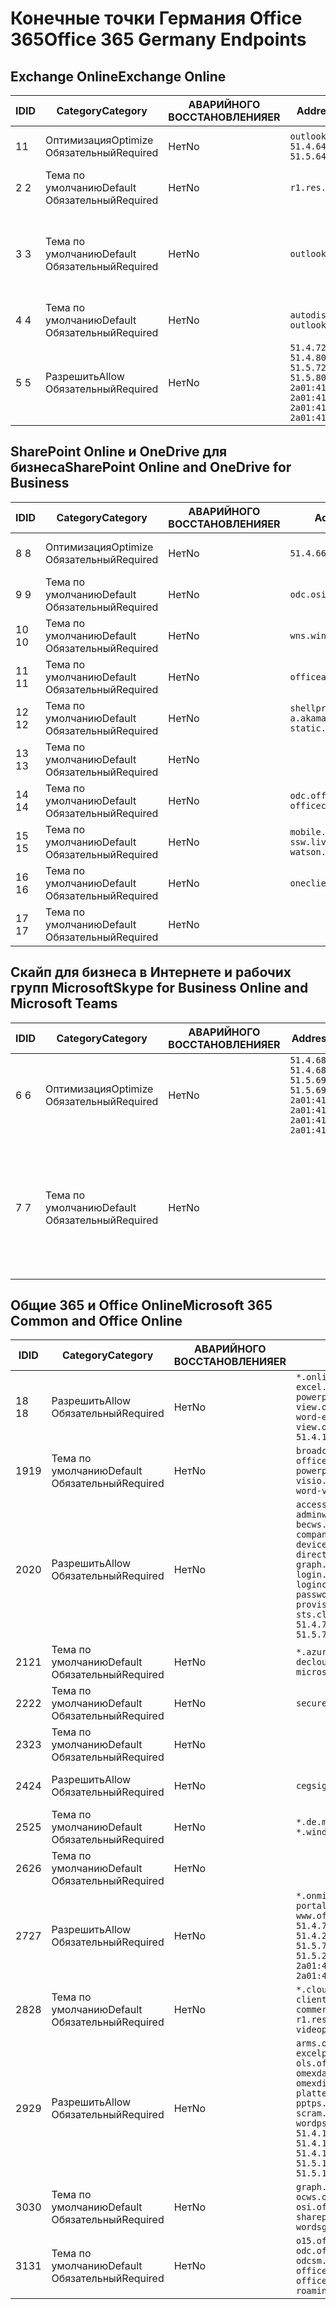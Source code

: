 <!--This file was automatically generated by a script, any manual changes will be overwritten.-->
<!--Please contact the Office 365 Endpoints team with any questions.-->
<!--Germany endpoints version 2018063000-->
<!--File generated 2018-07-20 14:25:17.7211-->

# <a name="office-365-germany-endpoints"></a><span data-ttu-id="062dd-101">Конечные точки Германия Office 365</span><span class="sxs-lookup"><span data-stu-id="062dd-101">Office 365 Germany Endpoints</span></span>


## <a name="exchange-online"></a><span data-ttu-id="062dd-102">Exchange Online</span><span class="sxs-lookup"><span data-stu-id="062dd-102">Exchange Online</span></span>

<span data-ttu-id="062dd-103">ID</span><span class="sxs-lookup"><span data-stu-id="062dd-103">ID</span></span> | <span data-ttu-id="062dd-104">Category</span><span class="sxs-lookup"><span data-stu-id="062dd-104">Category</span></span>             | <span data-ttu-id="062dd-105">АВАРИЙНОГО ВОССТАНОВЛЕНИЯ</span><span class="sxs-lookup"><span data-stu-id="062dd-105">ER</span></span> | <span data-ttu-id="062dd-106">Addresses</span><span class="sxs-lookup"><span data-stu-id="062dd-106">Addresses</span></span>                                                                                                                                             | <span data-ttu-id="062dd-107">Порты</span><span class="sxs-lookup"><span data-stu-id="062dd-107">Ports</span></span>                          
-- | -------------------- | -- | ----------------------------------------------------------------------------------------------------------------------------------------------------- | -------------------------------
<span data-ttu-id="062dd-108">1</span><span class="sxs-lookup"><span data-stu-id="062dd-108">1</span></span>  | <span data-ttu-id="062dd-109">Оптимизация</span><span class="sxs-lookup"><span data-stu-id="062dd-109">Optimize</span></span><BR><span data-ttu-id="062dd-110">Обязательный</span><span class="sxs-lookup"><span data-stu-id="062dd-110">Required</span></span> | <span data-ttu-id="062dd-111">Нет</span><span class="sxs-lookup"><span data-stu-id="062dd-111">No</span></span> | `outlook.office.de`<BR>`51.4.64.0/23 51.5.64.0/23`                                                                                                    | <span data-ttu-id="062dd-112">**TCP:** 443, 80</span><span class="sxs-lookup"><span data-stu-id="062dd-112">**TCP:** 443, 80</span></span>               
<span data-ttu-id="062dd-113">2 </span><span class="sxs-lookup"><span data-stu-id="062dd-113">2</span></span>  | <span data-ttu-id="062dd-114">Тема по умолчанию</span><span class="sxs-lookup"><span data-stu-id="062dd-114">Default</span></span><BR><span data-ttu-id="062dd-115">Обязательный</span><span class="sxs-lookup"><span data-stu-id="062dd-115">Required</span></span>  | <span data-ttu-id="062dd-116">Нет</span><span class="sxs-lookup"><span data-stu-id="062dd-116">No</span></span> | `r1.res.office365.com`                                                                                                                                | <span data-ttu-id="062dd-117">**TCP:** 443, 80</span><span class="sxs-lookup"><span data-stu-id="062dd-117">**TCP:** 443, 80</span></span>               
<span data-ttu-id="062dd-118">3 </span><span class="sxs-lookup"><span data-stu-id="062dd-118">3</span></span>  | <span data-ttu-id="062dd-119">Тема по умолчанию</span><span class="sxs-lookup"><span data-stu-id="062dd-119">Default</span></span><BR><span data-ttu-id="062dd-120">Обязательный</span><span class="sxs-lookup"><span data-stu-id="062dd-120">Required</span></span>  | <span data-ttu-id="062dd-121">Нет</span><span class="sxs-lookup"><span data-stu-id="062dd-121">No</span></span> | `outlook.office.de`                                                                                                                                   | <span data-ttu-id="062dd-122">**TCP:** 143, 25, 587, 993, 995</span><span class="sxs-lookup"><span data-stu-id="062dd-122">**TCP:** 143, 25, 587, 993, 995</span></span>
<span data-ttu-id="062dd-123">4 </span><span class="sxs-lookup"><span data-stu-id="062dd-123">4</span></span>  | <span data-ttu-id="062dd-124">Тема по умолчанию</span><span class="sxs-lookup"><span data-stu-id="062dd-124">Default</span></span><BR><span data-ttu-id="062dd-125">Обязательный</span><span class="sxs-lookup"><span data-stu-id="062dd-125">Required</span></span>  | <span data-ttu-id="062dd-126">Нет</span><span class="sxs-lookup"><span data-stu-id="062dd-126">No</span></span> | `autodiscover-outlook.office.de`                                                                                                                      | <span data-ttu-id="062dd-127">**TCP:** 443, 80</span><span class="sxs-lookup"><span data-stu-id="062dd-127">**TCP:** 443, 80</span></span>               
<span data-ttu-id="062dd-128">5 </span><span class="sxs-lookup"><span data-stu-id="062dd-128">5</span></span>  | <span data-ttu-id="062dd-129">Разрешить</span><span class="sxs-lookup"><span data-stu-id="062dd-129">Allow</span></span><BR><span data-ttu-id="062dd-130">Обязательный</span><span class="sxs-lookup"><span data-stu-id="062dd-130">Required</span></span>    | <span data-ttu-id="062dd-131">Нет</span><span class="sxs-lookup"><span data-stu-id="062dd-131">No</span></span> | `51.4.72.0/24 51.4.80.0/27 51.5.72.0/24 51.5.80.0/27 2a01:4180:4050:400::/64 2a01:4180:4050:800::/64 2a01:4180:4051:400::/64 2a01:4180:4051:800::/64` | <span data-ttu-id="062dd-132">**TCP:** 25, 443</span><span class="sxs-lookup"><span data-stu-id="062dd-132">**TCP:** 25, 443</span></span>               

## <a name="sharepoint-online-and-onedrive-for-business"></a><span data-ttu-id="062dd-133">SharePoint Online и OneDrive для бизнеса</span><span class="sxs-lookup"><span data-stu-id="062dd-133">SharePoint Online and OneDrive for Business</span></span>

<span data-ttu-id="062dd-134">ID</span><span class="sxs-lookup"><span data-stu-id="062dd-134">ID</span></span> | <span data-ttu-id="062dd-135">Category</span><span class="sxs-lookup"><span data-stu-id="062dd-135">Category</span></span>             | <span data-ttu-id="062dd-136">АВАРИЙНОГО ВОССТАНОВЛЕНИЯ</span><span class="sxs-lookup"><span data-stu-id="062dd-136">ER</span></span> | <span data-ttu-id="062dd-137">Addresses</span><span class="sxs-lookup"><span data-stu-id="062dd-137">Addresses</span></span>                                                                    | <span data-ttu-id="062dd-138">Порты</span><span class="sxs-lookup"><span data-stu-id="062dd-138">Ports</span></span>           
-- | -------------------- | -- | ---------------------------------------------------------------------------- | ----------------
<span data-ttu-id="062dd-139">8 </span><span class="sxs-lookup"><span data-stu-id="062dd-139">8</span></span>  | <span data-ttu-id="062dd-140">Оптимизация</span><span class="sxs-lookup"><span data-stu-id="062dd-140">Optimize</span></span><BR><span data-ttu-id="062dd-141">Обязательный</span><span class="sxs-lookup"><span data-stu-id="062dd-141">Required</span></span> | <span data-ttu-id="062dd-142">Нет</span><span class="sxs-lookup"><span data-stu-id="062dd-142">No</span></span> | `51.4.66.0/23 51.5.66.0/23`                                                  | <span data-ttu-id="062dd-143">**TCP:** 443, 80</span><span class="sxs-lookup"><span data-stu-id="062dd-143">**TCP:** 443, 80</span></span>
<span data-ttu-id="062dd-144">9 </span><span class="sxs-lookup"><span data-stu-id="062dd-144">9</span></span>  | <span data-ttu-id="062dd-145">Тема по умолчанию</span><span class="sxs-lookup"><span data-stu-id="062dd-145">Default</span></span><BR><span data-ttu-id="062dd-146">Обязательный</span><span class="sxs-lookup"><span data-stu-id="062dd-146">Required</span></span>  | <span data-ttu-id="062dd-147">Нет</span><span class="sxs-lookup"><span data-stu-id="062dd-147">No</span></span> | `odc.osi.office.de`                                                          | <span data-ttu-id="062dd-148">**TCP:** 443, 80</span><span class="sxs-lookup"><span data-stu-id="062dd-148">**TCP:** 443, 80</span></span>
<span data-ttu-id="062dd-149">10 </span><span class="sxs-lookup"><span data-stu-id="062dd-149">10</span></span> | <span data-ttu-id="062dd-150">Тема по умолчанию</span><span class="sxs-lookup"><span data-stu-id="062dd-150">Default</span></span><BR><span data-ttu-id="062dd-151">Обязательный</span><span class="sxs-lookup"><span data-stu-id="062dd-151">Required</span></span>  | <span data-ttu-id="062dd-152">Нет</span><span class="sxs-lookup"><span data-stu-id="062dd-152">No</span></span> | `wns.windows.com`                                                            | <span data-ttu-id="062dd-153">**TCP:** 443, 80</span><span class="sxs-lookup"><span data-stu-id="062dd-153">**TCP:** 443, 80</span></span>
<span data-ttu-id="062dd-154">11 </span><span class="sxs-lookup"><span data-stu-id="062dd-154">11</span></span> | <span data-ttu-id="062dd-155">Тема по умолчанию</span><span class="sxs-lookup"><span data-stu-id="062dd-155">Default</span></span><BR><span data-ttu-id="062dd-156">Обязательный</span><span class="sxs-lookup"><span data-stu-id="062dd-156">Required</span></span>  | <span data-ttu-id="062dd-157">Нет</span><span class="sxs-lookup"><span data-stu-id="062dd-157">No</span></span> | `officeapps.live.com`                                                        | <span data-ttu-id="062dd-158">**TCP:** 443, 80</span><span class="sxs-lookup"><span data-stu-id="062dd-158">**TCP:** 443, 80</span></span>
<span data-ttu-id="062dd-159">12 </span><span class="sxs-lookup"><span data-stu-id="062dd-159">12</span></span> | <span data-ttu-id="062dd-160">Тема по умолчанию</span><span class="sxs-lookup"><span data-stu-id="062dd-160">Default</span></span><BR><span data-ttu-id="062dd-161">Обязательный</span><span class="sxs-lookup"><span data-stu-id="062dd-161">Required</span></span>  | <span data-ttu-id="062dd-162">Нет</span><span class="sxs-lookup"><span data-stu-id="062dd-162">No</span></span> | `shellprod.msocdn.de spoprod-a.akamaihd.net static.sharepointonline.com`     | <span data-ttu-id="062dd-163">**TCP:** 443, 80</span><span class="sxs-lookup"><span data-stu-id="062dd-163">**TCP:** 443, 80</span></span>
<span data-ttu-id="062dd-164">13 </span><span class="sxs-lookup"><span data-stu-id="062dd-164">13</span></span> | <span data-ttu-id="062dd-165">Тема по умолчанию</span><span class="sxs-lookup"><span data-stu-id="062dd-165">Default</span></span><BR><span data-ttu-id="062dd-166">Обязательный</span><span class="sxs-lookup"><span data-stu-id="062dd-166">Required</span></span>  | <span data-ttu-id="062dd-167">Нет</span><span class="sxs-lookup"><span data-stu-id="062dd-167">No</span></span> |                                                                              | <span data-ttu-id="062dd-168">**TCP:** 443</span><span class="sxs-lookup"><span data-stu-id="062dd-168">**TCP:** 443</span></span>    
<span data-ttu-id="062dd-169">14 </span><span class="sxs-lookup"><span data-stu-id="062dd-169">14</span></span> | <span data-ttu-id="062dd-170">Тема по умолчанию</span><span class="sxs-lookup"><span data-stu-id="062dd-170">Default</span></span><BR><span data-ttu-id="062dd-171">Обязательный</span><span class="sxs-lookup"><span data-stu-id="062dd-171">Required</span></span>  | <span data-ttu-id="062dd-172">Нет</span><span class="sxs-lookup"><span data-stu-id="062dd-172">No</span></span> | `odc.officeapps.live.com officeclient.microsoft.com`                         | <span data-ttu-id="062dd-173">**TCP:** 443, 80</span><span class="sxs-lookup"><span data-stu-id="062dd-173">**TCP:** 443, 80</span></span>
<span data-ttu-id="062dd-174">15 </span><span class="sxs-lookup"><span data-stu-id="062dd-174">15</span></span> | <span data-ttu-id="062dd-175">Тема по умолчанию</span><span class="sxs-lookup"><span data-stu-id="062dd-175">Default</span></span><BR><span data-ttu-id="062dd-176">Обязательный</span><span class="sxs-lookup"><span data-stu-id="062dd-176">Required</span></span>  | <span data-ttu-id="062dd-177">Нет</span><span class="sxs-lookup"><span data-stu-id="062dd-177">No</span></span> | `mobile.pipe.aria.microsoft.com ssw.live.com watson.telemetry.microsoft.com` | <span data-ttu-id="062dd-178">**TCP:** 443, 80</span><span class="sxs-lookup"><span data-stu-id="062dd-178">**TCP:** 443, 80</span></span>
<span data-ttu-id="062dd-179">16 </span><span class="sxs-lookup"><span data-stu-id="062dd-179">16</span></span> | <span data-ttu-id="062dd-180">Тема по умолчанию</span><span class="sxs-lookup"><span data-stu-id="062dd-180">Default</span></span><BR><span data-ttu-id="062dd-181">Обязательный</span><span class="sxs-lookup"><span data-stu-id="062dd-181">Required</span></span>  | <span data-ttu-id="062dd-182">Нет</span><span class="sxs-lookup"><span data-stu-id="062dd-182">No</span></span> | `oneclient.sfx.ms`                                                           | <span data-ttu-id="062dd-183">**TCP:** 443, 80</span><span class="sxs-lookup"><span data-stu-id="062dd-183">**TCP:** 443, 80</span></span>
<span data-ttu-id="062dd-184">17 </span><span class="sxs-lookup"><span data-stu-id="062dd-184">17</span></span> | <span data-ttu-id="062dd-185">Тема по умолчанию</span><span class="sxs-lookup"><span data-stu-id="062dd-185">Default</span></span><BR><span data-ttu-id="062dd-186">Обязательный</span><span class="sxs-lookup"><span data-stu-id="062dd-186">Required</span></span>  | <span data-ttu-id="062dd-187">Нет</span><span class="sxs-lookup"><span data-stu-id="062dd-187">No</span></span> |                                                                              | <span data-ttu-id="062dd-188">**TCP:** 443, 80</span><span class="sxs-lookup"><span data-stu-id="062dd-188">**TCP:** 443, 80</span></span>

## <a name="skype-for-business-online-and-microsoft-teams"></a><span data-ttu-id="062dd-189">Скайп для бизнеса в Интернете и рабочих групп Microsoft</span><span class="sxs-lookup"><span data-stu-id="062dd-189">Skype for Business Online and Microsoft Teams</span></span>

<span data-ttu-id="062dd-190">ID</span><span class="sxs-lookup"><span data-stu-id="062dd-190">ID</span></span> | <span data-ttu-id="062dd-191">Category</span><span class="sxs-lookup"><span data-stu-id="062dd-191">Category</span></span>             | <span data-ttu-id="062dd-192">АВАРИЙНОГО ВОССТАНОВЛЕНИЯ</span><span class="sxs-lookup"><span data-stu-id="062dd-192">ER</span></span> | <span data-ttu-id="062dd-193">Addresses</span><span class="sxs-lookup"><span data-stu-id="062dd-193">Addresses</span></span>                                                                                                                                         | <span data-ttu-id="062dd-194">Порты</span><span class="sxs-lookup"><span data-stu-id="062dd-194">Ports</span></span>                                             
-- | -------------------- | -- | ------------------------------------------------------------------------------------------------------------------------------------------------- | --------------------------------------------------
<span data-ttu-id="062dd-195">6 </span><span class="sxs-lookup"><span data-stu-id="062dd-195">6</span></span>  | <span data-ttu-id="062dd-196">Оптимизация</span><span class="sxs-lookup"><span data-stu-id="062dd-196">Optimize</span></span><BR><span data-ttu-id="062dd-197">Обязательный</span><span class="sxs-lookup"><span data-stu-id="062dd-197">Required</span></span> | <span data-ttu-id="062dd-198">Нет</span><span class="sxs-lookup"><span data-stu-id="062dd-198">No</span></span> | `51.4.68.0/26 51.4.68.128/25 51.5.69.0/26 51.5.69.128/25 2a01:4180:4040:1::/64 2a01:4180:4040:2::/64 2a01:4180:4040:7::/64 2a01:4180:4040:8::/64` | <span data-ttu-id="062dd-199">**TCP:** 443, 80</span><span class="sxs-lookup"><span data-stu-id="062dd-199">**TCP:** 443, 80</span></span><BR><span data-ttu-id="062dd-200">**UDP-ПОРТ:** 3478</span><span class="sxs-lookup"><span data-stu-id="062dd-200">**UDP:** 3478</span></span>                 
<span data-ttu-id="062dd-201">7 </span><span class="sxs-lookup"><span data-stu-id="062dd-201">7</span></span>  | <span data-ttu-id="062dd-202">Тема по умолчанию</span><span class="sxs-lookup"><span data-stu-id="062dd-202">Default</span></span><BR><span data-ttu-id="062dd-203">Обязательный</span><span class="sxs-lookup"><span data-stu-id="062dd-203">Required</span></span>  | <span data-ttu-id="062dd-204">Нет</span><span class="sxs-lookup"><span data-stu-id="062dd-204">No</span></span> |                                                                                                                                                   | <span data-ttu-id="062dd-205">**TCP:** 5061, 50000 59999</span><span class="sxs-lookup"><span data-stu-id="062dd-205">**TCP:** 5061, 50000-59999</span></span><BR><span data-ttu-id="062dd-206">**UDP-ПОРТ:** 50000 59999</span><span class="sxs-lookup"><span data-stu-id="062dd-206">**UDP:** 50000-59999</span></span>

## <a name="microsoft-365-common-and-office-online"></a><span data-ttu-id="062dd-207">Общие 365 и Office Online</span><span class="sxs-lookup"><span data-stu-id="062dd-207">Microsoft 365 Common and Office Online</span></span>

<span data-ttu-id="062dd-208">ID</span><span class="sxs-lookup"><span data-stu-id="062dd-208">ID</span></span> | <span data-ttu-id="062dd-209">Category</span><span class="sxs-lookup"><span data-stu-id="062dd-209">Category</span></span>            | <span data-ttu-id="062dd-210">АВАРИЙНОГО ВОССТАНОВЛЕНИЯ</span><span class="sxs-lookup"><span data-stu-id="062dd-210">ER</span></span> | <span data-ttu-id="062dd-211">Addresses</span><span class="sxs-lookup"><span data-stu-id="062dd-211">Addresses</span></span>                                                                                                                                                                                                                                                                                                                                                                                                                                                                                                                                                             | <span data-ttu-id="062dd-212">Порты</span><span class="sxs-lookup"><span data-stu-id="062dd-212">Ports</span></span>           
-- | ------------------- | -- | --------------------------------------------------------------------------------------------------------------------------------------------------------------------------------------------------------------------------------------------------------------------------------------------------------------------------------------------------------------------------------------------------------------------------------------------------------------------------------------------------------------------------------------------------------------------- | ----------------
<span data-ttu-id="062dd-213">18 </span><span class="sxs-lookup"><span data-stu-id="062dd-213">18</span></span> | <span data-ttu-id="062dd-214">Разрешить</span><span class="sxs-lookup"><span data-stu-id="062dd-214">Allow</span></span><BR><span data-ttu-id="062dd-215">Обязательный</span><span class="sxs-lookup"><span data-stu-id="062dd-215">Required</span></span>   | <span data-ttu-id="062dd-216">Нет</span><span class="sxs-lookup"><span data-stu-id="062dd-216">No</span></span> | `*.online.office.de broadcast.online.office.de excel.online.office.de onenote.online.office.de powerpoint.online.office.de view.online.office.de visio.online.office.de word-edit.online.office.de word-view.online.office.de`<BR>`51.4.144.200/32 51.5.149.3/32 51.18.16.0/23`                                                                                                                                                                                                                                                                                       | <span data-ttu-id="062dd-217">**TCP:** 443</span><span class="sxs-lookup"><span data-stu-id="062dd-217">**TCP:** 443</span></span>    
<span data-ttu-id="062dd-218">19</span><span class="sxs-lookup"><span data-stu-id="062dd-218">19</span></span> | <span data-ttu-id="062dd-219">Тема по умолчанию</span><span class="sxs-lookup"><span data-stu-id="062dd-219">Default</span></span><BR><span data-ttu-id="062dd-220">Обязательный</span><span class="sxs-lookup"><span data-stu-id="062dd-220">Required</span></span> | <span data-ttu-id="062dd-221">Нет</span><span class="sxs-lookup"><span data-stu-id="062dd-221">No</span></span> | `broadcast.cdn.office.de excel.cdn.office.de officeapps.cdn.office.de onenote.cdn.office.de powerpoint.cdn.office.de view.cdn.office.de visio.cdn.office.de word-edit.cdn.office.de word-view.cdn.office.de`                                                                                                                                                                                                                                                                                                                                                          | <span data-ttu-id="062dd-222">**TCP:** 443</span><span class="sxs-lookup"><span data-stu-id="062dd-222">**TCP:** 443</span></span>    
<span data-ttu-id="062dd-223">20</span><span class="sxs-lookup"><span data-stu-id="062dd-223">20</span></span> | <span data-ttu-id="062dd-224">Разрешить</span><span class="sxs-lookup"><span data-stu-id="062dd-224">Allow</span></span><BR><span data-ttu-id="062dd-225">Обязательный</span><span class="sxs-lookup"><span data-stu-id="062dd-225">Required</span></span>   | <span data-ttu-id="062dd-226">Нет</span><span class="sxs-lookup"><span data-stu-id="062dd-226">No</span></span> | `accesscontrol.cloudapi.de adminwebservice.microsoftonline.de becws.microsoftonline.de companymanager.microsoftonline.de device.login.microsoftonline.de directoryprovisioning.cloudapi.de graph.cloudapi.de login.cloudapi.de login.microsoftonline.de logincert.microsoftonline.de pas.cloudapi.de passwordreset.activedirectory.microsoftazure.de provisioningapi.microsoftonline.de sts.cloudapi.de syncservice.microsoftonline.de`<BR>`51.4.70.0/24 51.4.136.0/24 51.4.144.0/24 51.5.70.0/24 51.5.136.0/24 51.5.144.0/24`                                        | <span data-ttu-id="062dd-227">**TCP:** 443, 80</span><span class="sxs-lookup"><span data-stu-id="062dd-227">**TCP:** 443, 80</span></span>
<span data-ttu-id="062dd-228">21</span><span class="sxs-lookup"><span data-stu-id="062dd-228">21</span></span> | <span data-ttu-id="062dd-229">Тема по умолчанию</span><span class="sxs-lookup"><span data-stu-id="062dd-229">Default</span></span><BR><span data-ttu-id="062dd-230">Обязательный</span><span class="sxs-lookup"><span data-stu-id="062dd-230">Required</span></span> | <span data-ttu-id="062dd-231">Нет</span><span class="sxs-lookup"><span data-stu-id="062dd-231">No</span></span> | `*.azurecloudapp.de *.cloudapi.de *.windows.de decloudapi.de decloudapi.net decloudapp.net microsoftonline.de windowsazure.de`                                                                                                                                                                                                                                                                                                                                                                                                                                        | <span data-ttu-id="062dd-232">**TCP:** 443, 80</span><span class="sxs-lookup"><span data-stu-id="062dd-232">**TCP:** 443, 80</span></span>
<span data-ttu-id="062dd-233">22</span><span class="sxs-lookup"><span data-stu-id="062dd-233">22</span></span> | <span data-ttu-id="062dd-234">Тема по умолчанию</span><span class="sxs-lookup"><span data-stu-id="062dd-234">Default</span></span><BR><span data-ttu-id="062dd-235">Обязательный</span><span class="sxs-lookup"><span data-stu-id="062dd-235">Required</span></span> | <span data-ttu-id="062dd-236">Нет</span><span class="sxs-lookup"><span data-stu-id="062dd-236">No</span></span> | `secure.aadcdn.microsoftonline-p.com`                                                                                                                                                                                                                                                                                                                                                                                                                                                                                                                                 | <span data-ttu-id="062dd-237">**TCP:** 443, 80</span><span class="sxs-lookup"><span data-stu-id="062dd-237">**TCP:** 443, 80</span></span>
<span data-ttu-id="062dd-238">23</span><span class="sxs-lookup"><span data-stu-id="062dd-238">23</span></span> | <span data-ttu-id="062dd-239">Тема по умолчанию</span><span class="sxs-lookup"><span data-stu-id="062dd-239">Default</span></span><BR><span data-ttu-id="062dd-240">Обязательный</span><span class="sxs-lookup"><span data-stu-id="062dd-240">Required</span></span> | <span data-ttu-id="062dd-241">Нет</span><span class="sxs-lookup"><span data-stu-id="062dd-241">No</span></span> |                                                                                                                                                                                                                                                                                                                                                                                                                                                                                                                                                                       | <span data-ttu-id="062dd-242">**TCP:** 443, 80</span><span class="sxs-lookup"><span data-stu-id="062dd-242">**TCP:** 443, 80</span></span>
<span data-ttu-id="062dd-243">24</span><span class="sxs-lookup"><span data-stu-id="062dd-243">24</span></span> | <span data-ttu-id="062dd-244">Разрешить</span><span class="sxs-lookup"><span data-stu-id="062dd-244">Allow</span></span><BR><span data-ttu-id="062dd-245">Обязательный</span><span class="sxs-lookup"><span data-stu-id="062dd-245">Required</span></span>   | <span data-ttu-id="062dd-246">Нет</span><span class="sxs-lookup"><span data-stu-id="062dd-246">No</span></span> | `cegsignup.microsoft.de negsignup.microsoft.de`                                                                                                                                                                                                                                                                                                                                                                                                                                                                                                                       | <span data-ttu-id="062dd-247">**TCP:** 443, 80</span><span class="sxs-lookup"><span data-stu-id="062dd-247">**TCP:** 443, 80</span></span>
<span data-ttu-id="062dd-248">25</span><span class="sxs-lookup"><span data-stu-id="062dd-248">25</span></span> | <span data-ttu-id="062dd-249">Тема по умолчанию</span><span class="sxs-lookup"><span data-stu-id="062dd-249">Default</span></span><BR><span data-ttu-id="062dd-250">Обязательный</span><span class="sxs-lookup"><span data-stu-id="062dd-250">Required</span></span> | <span data-ttu-id="062dd-251">Нет</span><span class="sxs-lookup"><span data-stu-id="062dd-251">No</span></span> | `*.de.msods.nsatc.net *.office.de.akadns.net *.windows.de.nsatc.net officehome.msocdn.de`                                                                                                                                                                                                                                                                                                                                                                                                                                                                             | <span data-ttu-id="062dd-252">**TCP:** 443, 80</span><span class="sxs-lookup"><span data-stu-id="062dd-252">**TCP:** 443, 80</span></span>
<span data-ttu-id="062dd-253">26</span><span class="sxs-lookup"><span data-stu-id="062dd-253">26</span></span> | <span data-ttu-id="062dd-254">Тема по умолчанию</span><span class="sxs-lookup"><span data-stu-id="062dd-254">Default</span></span><BR><span data-ttu-id="062dd-255">Обязательный</span><span class="sxs-lookup"><span data-stu-id="062dd-255">Required</span></span> | <span data-ttu-id="062dd-256">Нет</span><span class="sxs-lookup"><span data-stu-id="062dd-256">No</span></span> |                                                                                                                                                                                                                                                                                                                                                                                                                                                                                                                                                                       | <span data-ttu-id="062dd-257">**TCP:** 443, 80</span><span class="sxs-lookup"><span data-stu-id="062dd-257">**TCP:** 443, 80</span></span>
<span data-ttu-id="062dd-258">27</span><span class="sxs-lookup"><span data-stu-id="062dd-258">27</span></span> | <span data-ttu-id="062dd-259">Разрешить</span><span class="sxs-lookup"><span data-stu-id="062dd-259">Allow</span></span><BR><span data-ttu-id="062dd-260">Обязательный</span><span class="sxs-lookup"><span data-stu-id="062dd-260">Required</span></span>   | <span data-ttu-id="062dd-261">Нет</span><span class="sxs-lookup"><span data-stu-id="062dd-261">No</span></span> | `*.onmicrosoft.de *.osi.office.de office.de portal.office.de webshell.suite.office.de www.office.de`<BR>`51.4.70.0/24 51.4.71.0/24 51.4.226.115/32 51.4.227.178/32 51.4.230.178/32 51.5.70.0/24 51.5.71.0/24 51.5.147.48/32 51.5.242.163/32 51.5.245.67/32 2a01:4180:2001::92/128 2a01:4180:2001::234/128 2a01:4180:2401::11f/128 2a01:4180:2401::33b/128`                                                                                                                                                                                                            | <span data-ttu-id="062dd-262">**TCP:** 443, 80</span><span class="sxs-lookup"><span data-stu-id="062dd-262">**TCP:** 443, 80</span></span>
<span data-ttu-id="062dd-263">28</span><span class="sxs-lookup"><span data-stu-id="062dd-263">28</span></span> | <span data-ttu-id="062dd-264">Тема по умолчанию</span><span class="sxs-lookup"><span data-stu-id="062dd-264">Default</span></span><BR><span data-ttu-id="062dd-265">Обязательный</span><span class="sxs-lookup"><span data-stu-id="062dd-265">Required</span></span> | <span data-ttu-id="062dd-266">Нет</span><span class="sxs-lookup"><span data-stu-id="062dd-266">No</span></span> | `*.cloudfront.net agent.office.de clientlog.portal.office.de commerceapi.office.de prod.msocdn.de r1.res.office365.com shellprod.msocdn.de videoplayer.osi.office.net`                                                                                                                                                                                                                                                                                                                                                                                                | <span data-ttu-id="062dd-267">**TCP:** 443, 80</span><span class="sxs-lookup"><span data-stu-id="062dd-267">**TCP:** 443, 80</span></span>
<span data-ttu-id="062dd-268">29</span><span class="sxs-lookup"><span data-stu-id="062dd-268">29</span></span> | <span data-ttu-id="062dd-269">Разрешить</span><span class="sxs-lookup"><span data-stu-id="062dd-269">Allow</span></span><BR><span data-ttu-id="062dd-270">Обязательный</span><span class="sxs-lookup"><span data-stu-id="062dd-270">Required</span></span>   | <span data-ttu-id="062dd-271">Нет</span><span class="sxs-lookup"><span data-stu-id="062dd-271">No</span></span> | `arms.osi.office.de excelcs.osi.office.de excelps.osi.office.de manage.osi.office.de ols.office.osi.de ols.osi.office.de omexdatastore.osi.office.de omexdiagnostics.osi.office.de plattest.osi.office.de pptcs.osi.office.de pptps.osi.office.de retailer.osi.office.de scram.office.osi.de wordcs.osi.office.de wordps.osi.office.de`<BR>`51.4.144.41/32 51.4.144.174/32 51.4.145.38/32 51.4.147.81/32 51.4.147.233/32 51.4.148.12/32 51.4.150.145/32 51.5.147.242/32 51.5.149.100/32 51.5.149.119/32 51.5.149.123/32 51.5.149.180/32 51.5.149.186/32 51.18.0.0/21` | <span data-ttu-id="062dd-272">**TCP:** 443, 80</span><span class="sxs-lookup"><span data-stu-id="062dd-272">**TCP:** 443, 80</span></span>
<span data-ttu-id="062dd-273">30</span><span class="sxs-lookup"><span data-stu-id="062dd-273">30</span></span> | <span data-ttu-id="062dd-274">Тема по умолчанию</span><span class="sxs-lookup"><span data-stu-id="062dd-274">Default</span></span><BR><span data-ttu-id="062dd-275">Обязательный</span><span class="sxs-lookup"><span data-stu-id="062dd-275">Required</span></span> | <span data-ttu-id="062dd-276">Нет</span><span class="sxs-lookup"><span data-stu-id="062dd-276">No</span></span> | `graph.microsoft.de microsoftonline.de ocws.osi.office.de odc.osi.office.de osi.office.de roaming.osi.office.de sharepoint.de store.office.de wordsgs.osi.office.de`                                                                                                                                                                                                                                                                                                                                                                                                  | <span data-ttu-id="062dd-277">**TCP:** 443, 80</span><span class="sxs-lookup"><span data-stu-id="062dd-277">**TCP:** 443, 80</span></span>
<span data-ttu-id="062dd-278">31</span><span class="sxs-lookup"><span data-stu-id="062dd-278">31</span></span> | <span data-ttu-id="062dd-279">Тема по умолчанию</span><span class="sxs-lookup"><span data-stu-id="062dd-279">Default</span></span><BR><span data-ttu-id="062dd-280">Обязательный</span><span class="sxs-lookup"><span data-stu-id="062dd-280">Required</span></span> | <span data-ttu-id="062dd-281">Нет</span><span class="sxs-lookup"><span data-stu-id="062dd-281">No</span></span> | `o15.officeredir.microsoft.com odc.officeapps.live.com odcsm.officeapps.live.com office.microsoft.com office15client.microsoft.com officeimg.vo.msecnd.net roaming.officeapps.live.com`                                                                                                                                                                                                                                                                                                                                                                               | <span data-ttu-id="062dd-282">**TCP:** 443, 80</span><span class="sxs-lookup"><span data-stu-id="062dd-282">**TCP:** 443, 80</span></span>

